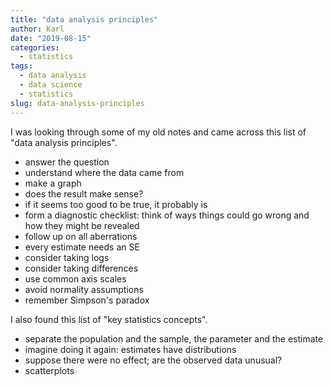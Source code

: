 ```yaml
---
title: "data analysis principles"
author: Karl
date: "2019-08-15"
categories:
  - statistics
tags:
  - data analysis
  - data science
  - statistics
slug: data-analysis-principles
---
```


I was looking through some of my old notes and came across this list
of "data analysis principles".

- answer the question
- understand where the data came from
- make a graph
- does the result make sense?
- if it seems too good to be true, it probably is
- form a diagnostic checklist: think of ways things could go wrong and
  how they might be revealed
- follow up on all aberrations
- every estimate needs an SE
- consider taking logs
- consider taking differences
- use common axis scales
- avoid normality assumptions
- remember Simpson's paradox

I also found this list of "key statistics concepts".

- separate the population and the sample, the parameter and the
  estimate
- imagine doing it again: estimates have distributions
- suppose there were no effect; are the observed data unusual?
- scatterplots
